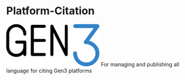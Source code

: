 # Platform-Citation
<img src="docs/img/gen3blue.png" width=250px>
For managing and publishing all language for citing Gen3 platforms
